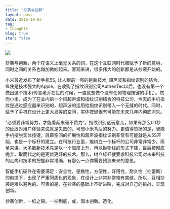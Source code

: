 ```yaml
---
title: "抄袭与创新"
layout: post
date: 2016-10-03
tag:
- thoughts
blog: true
star: false
---
```


<img src="{{site.url}}/assets/images/innovation.jpg" />

抄袭与创新，两个在语义上毫无关系的词，在这个互联网时代被赋予了新的意境，同时之间的关系也越加微妙起来。客观来讲，很多伟大的创新都是从抄袭开始的。

小米最近发布了新手机5S, 让人眼前一亮的是新技术, 超声波和指纹识别的结合。纵使是技术强大的Apple，在收购了指纹识别公司AuthenTec以后，也没有第一个做出这个技术(传言老乔在世的时候，一直就想做个没有任何物理按键的手机）。然而小米，成为了在业内第一个把超声波和指纹识别结合的科技公司，今天的手机指纹是通过感应器来识别的，超声波的运用给指纹识别带入一个无缝的时代。同时，赋予了手机在设计上更大发挥的空间，实体按键很有可能在未来几年内彻底消失。

“必须要非常努力，才能看起来毫不费力”。指纹识别这玩意儿，如果有那么0.1秒的延迟对用户体验来说就是失败的，可想小米背后的努力。更值得赞扬的是，智能手机摆脱实体按键，屏幕空间的扩展性和超声波指纹识别非常有可能就是从5S开始，也是一个标杆的建立。在科技行业里，能树立一个标杆的公司非常非常少。简单来讲，大多数新技术先是以一个弧度上升，再以抛物线的形式下降，最后被彻底抛弃，取而代之的是更新更好的技术。那么，树立标杆就要求科技公司对未来科技的走向和技术的把握非常准确，有那么一点你需要预测未来的意思。

智能手机硬件在需要满足：安全性，便携性，方便性，好用性，耐久性（杜蕾斯）的前提下，出现了严重同质化的现象，在设计上非常非常难有突破。所以，互相抄袭是难以避免的。可贵的是，在抄袭的基础上不断进阶，完成对自己的挑战，实现创新。

抄袭创新，一纸之隔。一抄到底，或，固本创新。造化。

